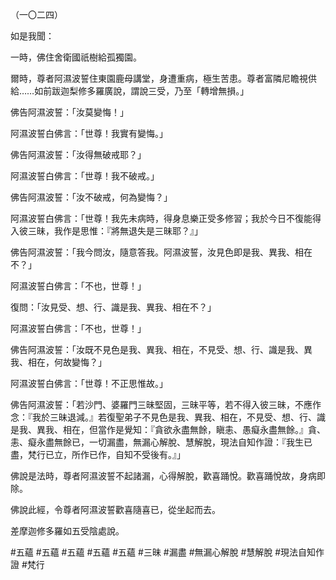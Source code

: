 （一〇二四）

如是我聞：

一時，佛住舍衛國祇樹給孤獨園。

爾時，尊者阿濕波誓住東園鹿母講堂，身遭重病，極生苦患。尊者富隣尼瞻視供給……如前跋迦梨修多羅廣說，謂說三受，乃至「轉增無損。」

佛告阿濕波誓：「汝莫變悔！」

阿濕波誓白佛言：「世尊！我實有變悔。」

佛告阿濕波誓：「汝得無破戒耶？」

阿濕波誓白佛言：「世尊！我不破戒。」

佛告阿濕波誓：「汝不破戒，何為變悔？」

阿濕波誓白佛言：「世尊！我先未病時，得身息樂正受多修習；我於今日不復能得入彼三昧，我作是思惟：『將無退失是三昧耶？』」

佛告阿濕波誓：「我今問汝，隨意答我。阿濕波誓，汝見色即是我、異我、相在不？」

阿濕波誓白佛言：「不也，世尊！」

復問：「汝見受、想、行、識是我、異我、相在不？」

阿濕波誓白佛言：「不也，世尊！」

佛告阿濕波誓：「汝既不見色是我、異我、相在，不見受、想、行、識是我、異我、相在，何故變悔？」

阿濕波誓白佛言：「世尊！不正思惟故。」

佛告阿濕波誓：「若沙門、婆羅門三昧堅固，三昧平等，若不得入彼三昧，不應作念：『我於三昧退減。』若復聖弟子不見色是我、異我、相在，不見受、想、行、識是我、異我、相在，但當作是覺知：『貪欲永盡無餘，瞋恚、愚癡永盡無餘。』貪、恚、癡永盡無餘已，一切漏盡，無漏心解脫、慧解脫，現法自知作證：『我生已盡，梵行已立，所作已作，自知不受後有。』」

佛說是法時，尊者阿濕波誓不起諸漏，心得解脫，歡喜踊悅。歡喜踊悅故，身病即除。

佛說此經，令尊者阿濕波誓歡喜隨喜已，從坐起而去。

差摩迦修多羅如五受陰處說。






#五蘊
#五蘊
#五蘊
#五蘊
#五蘊
#三昧
#漏盡
#無漏心解脫
#慧解脫
#現法自知作證
#梵行
